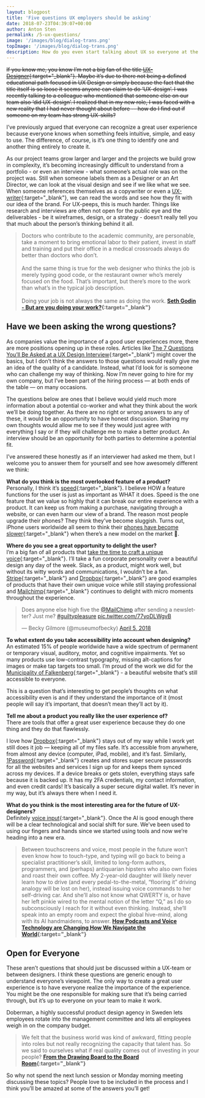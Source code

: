 ```yaml
---
layout: blogpost
title: 'Five questions UX employers should be asking'
date: 2018-07-23T04:39:07+00:00
author: Anton Sten
permalink: /5-ux-questions/
image: '/images/blog/dialog-trans.png'
topImage: '/images/blog/dialog-trans.png'
description: How do you even start talking about UX so everyone at the table gets it? Here's my five questions that will change the way we talk about UX.
---
```


~~If you know me, you know I’m not a big fan of the title [UX-Designer](https://www.antonsten.com/ux-designer/){:target="_blank"}. Maybe it’s due to there not being a defined educational path focused in UX Design or simply because the fact that the title itself is so loose it seems anyone can claim to do ‘UX-design’. I was recently talking to a colleague who mentioned that someone else on our team also ‘did UX-design’. I realized that in my new role, I was faced with a new reality that I had never thought about before -- how do I find out if someone on my team has strong UX-skills?~~

I’ve previously argued that everyone can recognize a great user experience because everyone knows when something feels intuitive, simple, and easy to use. The difference, of course, is it’s one thing to identify one and another thing entirely to create it.

As our project teams grow larger and larger and the projects we build grow in complexity, it’s becoming increasingly difficult to understand from a portfolio - or even an interview - what someone’s actual role was on the project was. Still when someone labels them as a Designer or an Art Director, we can look at the visual design and see if we like what we see. When someone references themselves as a copywriter or even a [UX-writer](https://www.antonsten.com/uxwriter/){:target="_blank"}, we can read the words and see how they fit with our idea of the brand. For UX-peeps, this is much harder. Things like research and interviews are often not open for the public eye and the deliverables - be it wireframes, design, or a strategy - doesn’t really tell you that much about the person’s thinking behind it all.

>Doctors who contribute to the academic community, are personable, take a moment to bring emotional labor to their patient, invest in staff and training and put their office in a medical crossroads always do better than doctors who don’t.
<br /><br />
And the same thing is true for the web designer who thinks the job is merely typing good code, or the restaurant owner who’s merely focused on the food. That’s important, but there’s more to the work than what’s in the typical job description.
<br /><br />
Doing your job is not always the same as doing the work.
**[Seth Godin - But are you doing your work?](https://seths.blog/2018/07/but-are-you-doing-your-job/){:target="_blank"}**

## Have we been asking the wrong questions?
As companies value the importance of a good user experiences more, there are more positions opening up in these roles. Articles like [The 7 Questions You’ll Be Asked at a UX Design Interview](https://medium.springboard.com/the-7-questions-youll-be-asked-at-a-ux-design-interview-84f3214e0f29){:target="_blank"} might cover the basics, but I don’t think the answers to those questions would really give me an idea of the quality of a candidate. Instead, what I’d look for is someone who can challenge my way of thinking. Now I’m never going to hire for my own company, but I’ve been part of the hiring process — at both ends of the table — on many occasions.

The questions below are ones that I believe would yield much more information about a potential co-worker and what they think about the work we’ll be doing together. As there are no right or wrong answers to any of these, it would be an opportunity to have honest discussion. Sharing my own thoughts would allow me to see if they would just agree with everything I say or if they will challenge me to make a better product. An interview should be an opportunity for both parties to determine a potential fit.

I’ve answered these honestly as if an interviewer had asked me them, but I welcome you to answer them for yourself and see how awesomely different we think:

**What do you think is the most overlooked feature of a product?**<br />
Personally, I think it’s [speed](https://www.antonsten.com/secret-feature/){:target="_blank"}. I believe HOW a feature functions for the user is just as important as WHAT it does. Speed is the one feature that we value so highly that it can break our entire experience with a product. It can keep us from making a purchase, navigating through a website, or can even harm our view of a brand. The reason most people upgrade their phones? They think they’ve become sluggish. Turns out, iPhone users worldwide all seem to think their [phones have become slower](https://trends.google.com/trends/explore?date=today%205-y&q=iOS%20slow){:target="_blank"} when there’s a new model on the market 🤔.



**Where do you see a great opportunity to delight the user?**<br />
I’m a big fan of all products that [take the time to craft a unique voice](https://www.antonsten.com/uxwriter/){:target="_blank"}. I’ll take a fun corporate personality over a beautiful design any day of the week. Slack, as a product, might work well, but without its witty words and communications, I wouldn’t be a fan. [Stripe](https://www.stripe.com/){:target="_blank"} and [Dropbox](https://db.tt/lmIc9aXR){:target="_blank"} are good examples of products that have their own unique voice while still staying professional and [Mailchimp](http://eepurl.com/bvIKNL){:target="_blank"} continues to delight with micro moments throughout the experience.

<blockquote class="twitter-tweet" data-cards="hidden" data-lang="en"><p lang="en" dir="ltr">Does anyone else high five the <a href="https://twitter.com/MailChimp?ref_src=twsrc%5Etfw">@MailChimp</a> after sending a newsletter? Just me? <a href="https://twitter.com/hashtag/guiltypleasure?src=hash&amp;ref_src=twsrc%5Etfw">#guiltypleasure</a> <a href="https://t.co/77yoDLWgvB">pic.twitter.com/77yoDLWgvB</a></p>&mdash; Becky Gilmore (@museumofbecky) <a href="https://twitter.com/museumofbecky/status/982007792906264577?ref_src=twsrc%5Etfw">April 5, 2018</a></blockquote> <script async src="https://platform.twitter.com/widgets.js" charset="utf-8"></script>



**To what extent do you take accessibility into account when designing?**<br />
An estimated 15% of people worldwide have a wide spectrum of permanent or temporary visual, auditory, motor, and cognitive impairments. Yet so many products use low-contrast typography, missing alt-captions for images or make tap targets too small. I’m proud of the work we did for the [Municipality of Falkenberg](https://www.antonsten.com/case/falkenberg-kommun/){:target="_blank"} - a beautiful website that’s still accessible to everyone.

This is a question that’s interesting to get people’s thoughts on what accessibility even is and if they understand the importance of it (most people will say it’s important, that doesn’t mean they’ll act by it).



**Tell me about a product you really like the user experience of?**<br />
There are tools that offer a great user experience because they do one thing and they do that flawlessly.

I love how [Dropbox](https://db.tt/lmIc9aXR){:target="_blank"} stays out of my way while I work yet still does it job — keeping all of my files safe. It’s accessible from anywhere, from almost any device (computer, iPad, mobile), and it’s fast. Similarly, [1Password](https://www.1password.com/){:target="_blank"} creates and stores super secure passwords for all the websites and services I sign up for and keeps them synced across my devices. If a device breaks or gets stolen, everything stays safe because it is backed up. It has my 2FA credentials, my contact information, and even credit cards! It’s basically a super secure digital wallet. It’s never in my way, but it’s always there when I need it.



**What do you think is the most interesting area for the future of UX-designers?**<br />
Definitely [voice input](https://www.antonsten.com/voiceinput/){:target="_blank"}. Once the AI is good enough there will be a clear technological and social shift for sure. We’ve been used to using our fingers and hands since we started using tools and now we’re heading into a new era.

>Between touchscreens and voice, most people in the future won’t even know how to touch-type, and typing will go back to being a specialist practitioner’s skill, limited to long-form authors, programmers, and (perhaps) antiquarian hipsters who also own fixies and roast their own coffee. My 2-year-old daughter will likely never learn how to drive (and every pedal-to-the-metal, “flooring it” driving analogy will be lost on her), instead issuing voice commands to her self-driving car. And she’ll also not know what QWERTY is, or have her left pinkie wired to the mental notion of the letter “Q,” as I do so subconsciously I reach for it without even thinking. Instead, she’ll speak into an empty room and expect the global hive-mind, along with its AI handmaidens, to answer.
**[How Podcasts and Voice Technology are Changing How We Navigate the World](https://www.wired.com/story/voice-technology-content-commerce/){:target="_blank"}**

## Open for Everyone

These aren’t questions that should just be discussed within a UX-team or between designers. I think these questions are generic enough to understand everyone’s viewpoint. The only way to create a great user experience is to have everyone realize the importance of the experience. You might be the one responsible for making sure that it’s being carried through, but it’s up to everyone on your team to make it work.

Doberman, a highly successful product design agency in Sweden lets employees rotate into the management committee and lets all employees weigh in on the company budget.

>We felt that the business world was kind of awkward, fitting people into roles but not really recognizing the capacity that talent has. So we said to ourselves what if real quality comes out of investing in your people?
**[From the Drawing Board to the Board Room](https://99u.adobe.com/articles/59229/from-the-drawing-board-to-the-board-room){:target="_blank"}**

So why not spend the next lunch session or Monday morning meeting discussing these topics? People love to be included in the process and I think you’ll be amazed at some of the answers you’ll get!
